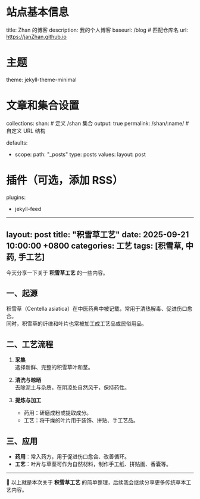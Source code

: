 # 站点基本信息
title: Zhan 的博客
description: 我的个人博客
baseurl: /blog         # 匹配仓库名
url: https://janZhan.github.io

# 主题
theme: jekyll-theme-minimal

# 文章和集合设置
collections:
  shan:                # 定义 /shan 集合
    output: true
    permalink: /shan/:name/  # 自定义 URL 结构

defaults:
  - scope:
      path: "_posts"
      type: posts
    values:
      layout: post

# 插件（可选，添加 RSS）
plugins:
  - jekyll-feed
---
layout: post
title: "积雪草工艺"
date: 2025-09-21 10:00:00 +0800
categories: 工艺
tags: [积雪草, 中药, 手工艺]
---

今天分享一下关于 **积雪草工艺** 的一些内容。

## 一、起源
积雪草（Centella asiatica）在中医药典中被记载，常用于清热解毒、促进伤口愈合。  
同时，积雪草的纤维和叶片也常被加工成工艺品或民俗用品。

## 二、工艺流程
1. **采集**  
   选择新鲜、完整的积雪草叶和茎。  

2. **清洗与晾晒**  
   去除泥土与杂质，在阴凉处自然风干，保持药性。  

3. **提炼与加工**  
   - 药用：研磨成粉或提取成分。  
   - 工艺：将干燥的叶片用于装饰、拼贴、手工艺品。  

## 三、应用
- **药用**：常入药方，用于促进伤口愈合、改善循环。  
- **工艺**：叶片与草茎可作为自然材料，制作手工纸、拼贴画、香囊等。  

---

📌 以上就是本次关于 **积雪草工艺** 的简单整理，后续我会继续分享更多传统草本工艺内容。
